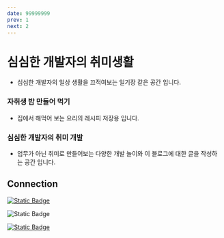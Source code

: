 ```yaml
---
date: 99999999
prev: 1
next: 2
---
```


# 심심한 개발자의 취미생활
- 심심한 개발자의 일상 생활을 끄적여보는 일기장 같은 공간 입니다.

### 자취생 밥 만들어 먹기
- 집에서 해먹어 보는 요리의 레시피 저장용 입니다.

### 심심한 개발자의 취미 개발
- 업무가 아닌 취미로 만들어보는 다양한 개발 놀이와 이 블로그에 대한 글을 작성하는 공간 입니다.

## Connection
[![Static Badge](https://img.shields.io/badge/Blog-222222?logo=githubpages&logoSize=auto&style=for-the-badge)](https://ballboydev.github.io/)

![Static Badge](https://img.shields.io/badge/yswgood0329%40gmail.com-EA4335?style=for-the-badge&logo=gmail&logoColor=EA4335&label=gmail&labelColor=FFFFFF)

[![Static Badge](https://img.shields.io/badge/%40ballboy.329-FFFFFF?style=for-the-badge&logo=instagram&logoColor=FFFFFF&label=INSTA&labelColor=E4405F)](https://www.instagram.com/ballboy.329)
